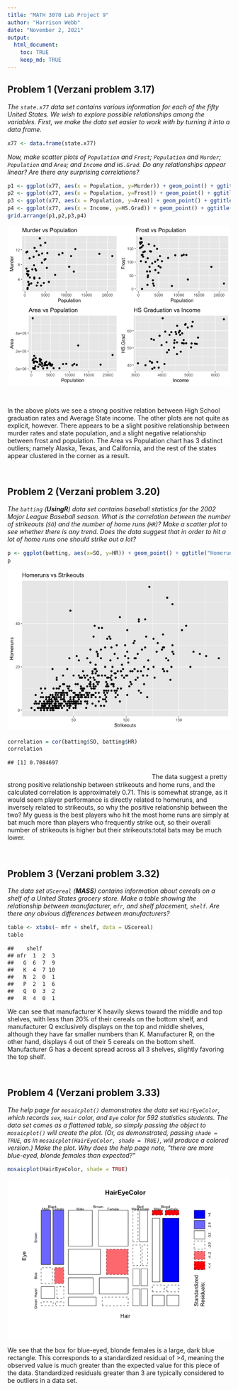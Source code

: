 ```yaml
---
title: "MATH 3070 Lab Project 9"
author: "Harrison Webb"
date: "November 2, 2021"
output:
  html_document:
    toc: TRUE
    keep_md: TRUE
---
```





## Problem 1 (Verzani problem 3.17)
*The `state.x77` data set contains various information for each of the fifty United States. We wish to explore possible relationships among the variables. First, we make the data set easier to work with by turning it into a data frame.*


```r
x77 <- data.frame(state.x77)
```

*Now, make scatter plots of `Population` and `Frost`; `Population` and `Murder`; `Population` and `Area`; and `Income` and `HS.Grad`. Do any relationships appear linear? Are there any surprising correlations?*  


```r
p1 <- ggplot(x77, aes(x = Population, y=Murder)) + geom_point() + ggtitle("Murder vs Population") #pop X murder
p2 <- ggplot(x77, aes(x = Population, y=Frost)) + geom_point() + ggtitle("Frost vs Population") #pop X frost
p3 <- ggplot(x77, aes(x = Population, y=Area)) + geom_point() + ggtitle("Area vs Population") #pop X area
p4 <- ggplot(x77, aes(x = Income, y=HS.Grad)) + geom_point() + ggtitle("HS Graduation vs Income") #income X HS grad
grid.arrange(p1,p2,p3,p4)
```

![](MATH3070LabProject9_files/figure-html/unnamed-chunk-3-1.png)<!-- -->

</br>

In the above plots we see a strong positive relation between High School graduation rates and Average State income. The other plots are not quite as explicit, however. There appears to be a slight positive relationship between murder rates and state population, and a slight negative relationship between frost and population. The Area vs Population chart has 3 distinct outliers; namely Alaska, Texas, and California, and the rest of the states appear clustered in the corner as a result.

</br>

## Problem 2 (Verzani problem 3.20)
*The `batting` (**UsingR**) data set contains baseball statistics for the 2002 Major League Baseball season. What is the correlation between the number of strikeouts (`SO`) and the number of home runs (`HR`)? Make a scatter plot to see whether there is any trend. Does the data suggest that in order to hit a lot of home runs one should strike out a lot?*


```r
p <- ggplot(batting, aes(x=SO, y=HR)) + geom_point() + ggtitle("Homeruns vs Strikeouts") + xlab("Strikeouts") + ylab("Homeruns")
p
```

![](MATH3070LabProject9_files/figure-html/unnamed-chunk-4-1.png)<!-- -->

```r
correlation = cor(batting$SO, batting$HR)
correlation
```

```
## [1] 0.7084697
```
*ㅤㅤㅤㅤㅤㅤㅤㅤㅤㅤㅤㅤㅤㅤㅤㅤㅤㅤㅤㅤㅤㅤㅤㅤㅤ*
The data suggest a pretty strong positive relationship between strikeouts and home runs, and the calculated correlation is approximately 0.71. This is somewhat strange, as it would seem player performance is directly related to homeruns, and inversely related to strikeouts, so why the positive relationship between the two? My guess is the best players who hit the most home runs are simply at bat much more than players who frequently strike out, so their overall number of strikeouts is higher but their strikeouts:total bats may be much lower.

</br>

## Problem 3 (Verzani problem 3.32)
*The data set `UScereal` (**MASS**) contains information about cereals on a shelf of a United States grocery store. Make a table showing the relationship between manufacturer, `mfr`, and shelf placement, `shelf`. Are there any obvious differences between manufacturers?*


```r
table <- xtabs(~ mfr + shelf, data = UScereal)
table
```

```
##    shelf
## mfr  1  2  3
##   G  6  7  9
##   K  4  7 10
##   N  2  0  1
##   P  2  1  6
##   Q  0  3  2
##   R  4  0  1
```
We can see that manufacturer K heavily skews toward the middle and top shelves, with less than 20% of their cereals on the bottom shelf, and manufacturer Q exclusively displays on the top and middle shelves, although they have far smaller numbers than K. Manufacturer R, on the other hand, displays 4 out of their 5 cereals on the bottom shelf. Manufacturer G has a decent spread across all 3 shelves, slightly favoring the top shelf.

</br> 

## Problem 4 (Verzani problem 3.33)
*The help page for `mosaicplot()` demonstrates the data set `HairEyeColor`, which records `sex`, `Hair` color, and `Eye` color for 592 statistics students. The data set comes as a flattened table, so simply passing the object to `mosaicplot()` will create the plot. (Or, as demonstrated, passing `shade = TRUE`, as in `mosaicplot(HairEyeColor, shade = TRUE)`, will produce a colored version.)*
*Make the plot. Why does the help page note, "there are more blue-eyed, blonde females than expected?"*


```r
mosaicplot(HairEyeColor, shade = TRUE)
```

![](MATH3070LabProject9_files/figure-html/unnamed-chunk-6-1.png)<!-- -->
</br>

We see that the box for blue-eyed, blonde females is a large, dark blue rectangle. This corresponds to a standardized residual of >4, meaning the observed value is much greater than the expected value for this piece of the data. Standardized residuals greater than 3 are typically considered to be outliers in a data set.
